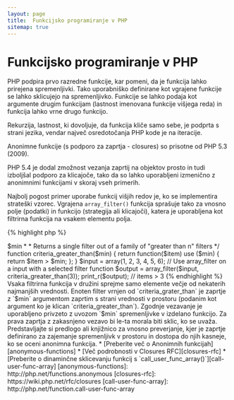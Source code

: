 ```yaml
---
layout: page
title:  Funkcijsko programiranje v PHP
sitemap: true
---
```


# Funkcijsko programiranje v PHP

PHP podpira prvo razredne funkcije, kar pomeni, da je funkcija lahko prirejena spremenljivki. Tako uporabniško definirane
kot vgrajene funkcije se lahko sklicujejo na spremenljivko. Funkcije se lahko podaja kot argumente drugim funkcijam
(lastnost imenovana funkcije višjega reda) in funkcija lahko vrne drugo funkcijo.

Rekurzija, lastnost, ki dovoljuje, da funkcija kliče samo sebe, je podprta s strani jezika, vendar največ osredotočanja
PHP kode je na iteracije.

Anonimne funkcije (s podporo za zaprtja - closures) so prisotne od PHP 5.3 (2009).

PHP 5.4 je dodal zmožnost vezanja zaprtij na objektov prosto in tudi izboljšal podporo za klicajoče, tako da so
lahko uporabljeni izmenično z anonimnimi funkcijami v skoraj vseh primerih.

Najbolj pogost primer uporabe funkcij višjih redov je, ko se implementira strateški vzorec. Vgrajena `array_filter()`
funkcija sprašuje tako za vnosno polje (podatki) in funkcijo (strategija ali klicajoči), katera je uporabljena kot
filtrirna funkcija na vsakem elementu polja.

{% highlight php %}
<?php
$input = array(1, 2, 3, 4, 5, 6);

// Creates a new anonymous function and assigns it to a variable
$filter_even = function($item) {
    return ($item % 2) == 0;
};

// Built-in array_filter accepts both the data and the function
$output = array_filter($input, $filter_even);

// The function doesn't need to be assigned to a variable. This is valid too:
$output = array_filter($input, function($item) {
    return ($item % 2) == 0;
});

print_r($output);
{% endhighlight %}

Zaprtje je anonimna funkcija, ki lahko dostopa do spremenljivk uvoženih iz zunanjega prostora brez uporabe kakršnihkoli
globalnih spremenljivk. Teoretično je zaprtje funkcija z nekaj zaprtimi argumenti (t.j. fiksiranimi) zaradi okolja, ko je
definirana. Zaprtja lahko delajo okrog omejitev prostora spremenljivke na čisti način.

V naslednjem primeru bomo uporabili zaprtje za definicijo funkcije, ki vrne eno filtrirno funkcijo za `array_filter()` izven
družine filtrirnih funkcij.

{% highlight php %}
<?php
/**
 * Creates an anonymous filter function accepting items > $min
 *
 * Returns a single filter out of a family of "greater than n" filters
 */
function criteria_greater_than($min)
{
    return function($item) use ($min) {
        return $item > $min;
    };
}

$input = array(1, 2, 3, 4, 5, 6);

// Use array_filter on a input with a selected filter function
$output = array_filter($input, criteria_greater_than(3));

print_r($output); // items > 3
{% endhighlight %}

Vsaka filtrirna funkcija v družini sprejme samo elemente večje od nekaterih najmanjših vrednosti. Enoten filter vrnjen
od `criteria_grater_than` je zaprtje z `$min` argumentom zaprtim s strani vrednosti v prostoru (podanim kot argument ko
je klican `criteria_greater_than`).

Zgodnje vezavanje je uporabljeno privzeto z uvozom `$min` spremenljivke v izdelano funkcijo. Za prava zaprtja z zakasnjeno
vezavo bi le-ta morala biti sklic, ko se uvaža. Predstavljajte si predlogo ali knjižnico za vnosno preverjanje, kjer je
zaprtje definirano za zajemanje spremenljivk v prostoru in dostopa do njih kasneje, ko se oceni anonimna funkcija.

* [Preberite več o Anonimnih funkcijah][anonymous-functions]
* [Več podrobnosti v Closures RFC][closures-rfc]
* [Preberite o dinaminčne sklicevanju funkcij s  `call_user_func_array()`][call-user-func-array]


[anonymous-functions]: http://php.net/functions.anonymous
[closures-rfc]: https://wiki.php.net/rfc/closures
[call-user-func-array]: http://php.net/function.call-user-func-array